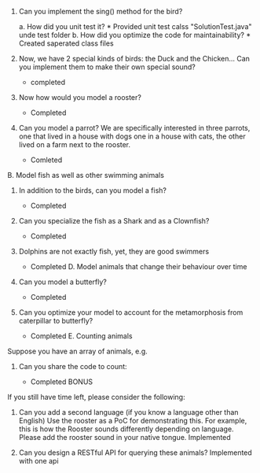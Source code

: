 1. Can you implement the sing() method for the bird? 

    a. How did you unit test it? 
		* Provided unit test calss "SolutionTest.java" unde test folder
    b. How did you optimize the code for maintainability? 
		* Created saperated class files

2. Now, we have 2 special kinds of birds: the Duck and the Chicken... Can you
implement them to make their own special sound?

	* completed
    
3. Now how would you model a rooster?
    
   * Completed

4. Can you model a parrot? We are specifically interested in three parrots, one that
lived in a house with dogs one in a house with cats, the other lived on a farm next to
the rooster.

   * Comleted

B. Model fish as well as other swimming animals

1. In addition to the birds, can you model a fish?
    * Completed
    
2. Can you specialize the fish as a Shark and as a Clownfish?
    * Completed
3. Dolphins are not exactly fish, yet, they are good swimmers

   * Completed
D. Model animals that change their behaviour over time

1. Can you model a butterfly?

    * Completed
2. Can you optimize your model to account for the metamorphosis from caterpillar to
butterfly?
	* Completed
E. Counting animals

Suppose you have an array of animals, e.g.

1. Can you share the code to count:

    * Completed
BONUS

If you still have time left, please consider the following:

1. Can you add a second language (if you know a language other than English) Use the
rooster as a PoC for demonstrating this. For example, this is how the Rooster sounds
differently depending on language. Please add the rooster sound in your native
tongue. 
	Implemented

2. Can you design a RESTful API for querying these animals?
	Implemented with one api
